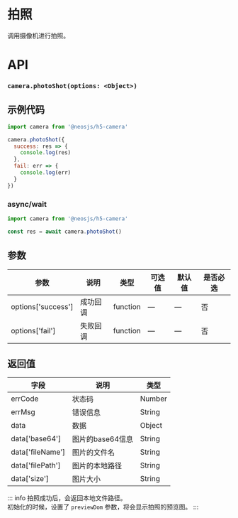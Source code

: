 # 拍照

调用摄像机进行拍照。

# API
### `camera.photoShot(options: <Object>)`
### 

## 示例代码

```js
import camera from '@neosjs/h5-camera'

camera.photoShot({
  success: res => {
    console.log(res)
  },
  fail: err => {
    console.log(err)
  }
})
```

### async/wait
```js
import camera from '@neosjs/h5-camera'

const res = await camera.photoShot()
```

## 参数

| 参数                        | 说明                       | 类型   | 可选值          | 默认值       | 是否必选 |
| --------------------------- | -------------------------- | ------ | --------------- | ------------ |------------ |
| options['success'] | 成功回调 | function | — | — | 否 |
| options['fail'] | 失败回调 | function | — | — | 否 |

## 返回值

| 字段 | 说明    | 类型   | 
| ---- | ------- | ------ | 
| errCode | 状态码 | Number |  
| errMsg | 错误信息 | String |  
| data | 数据 | Object |  
| data['base64'] | 图片的base64信息 | String |  
| data['fileName'] | 图片的文件名 | String |  
| data['filePath'] | 图片的本地路径 | String |  
| data['size'] | 图片大小 | String |  

::: info
拍照成功后，会返回本地文件路径。    
初始化的时候，设置了 `previewDom` 参数，将会显示拍照的预览图。
:::
